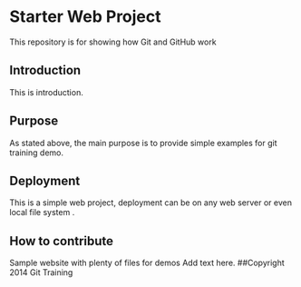 # Starter Web Project
This repository is for showing how Git and GitHub work

## Introduction
This is introduction.

## Purpose
As stated above, the main purpose is to provide simple examples
for git training demo.

## Deployment
This is a simple web project, deployment can be on any 
web server or even local file system .

## How to contribute 
Sample website with plenty of files for demos
Add text here.
##Copyright
2014 Git Training
